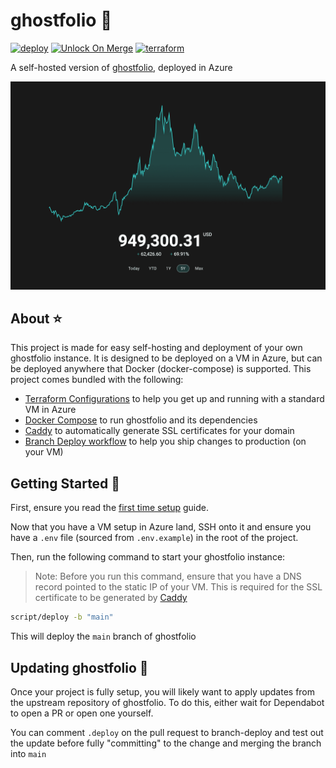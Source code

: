# ghostfolio 👻

[![deploy](https://github.com/GrantBirki/ghostfolio/actions/workflows/deploy.yml/badge.svg)](https://github.com/GrantBirki/ghostfolio/actions/workflows/deploy.yml) [![Unlock On Merge](https://github.com/GrantBirki/ghostfolio/actions/workflows/unlock-on-merge.yml/badge.svg)](https://github.com/GrantBirki/ghostfolio/actions/workflows/unlock-on-merge.yml) [![terraform](https://github.com/GrantBirki/ghostfolio/actions/workflows/terraform.yml/badge.svg)](https://github.com/GrantBirki/ghostfolio/actions/workflows/terraform.yml)

A self-hosted version of [ghostfolio](https://github.com/ghostfolio/ghostfolio), deployed in Azure

![demo](docs/assets/demo.png)

## About ⭐

This project is made for easy self-hosting and deployment of your own ghostfolio instance. It is designed to be deployed on a VM in Azure, but can be deployed anywhere that Docker (docker-compose) is supported. This project comes bundled with the following:

- [Terraform Configurations](./terraform) to help you get up and running with a standard VM in Azure
- [Docker Compose](./docker-compose.yml) to run ghostfolio and its dependencies
- [Caddy](./src/caddy) to automatically generate SSL certificates for your domain
- [Branch Deploy workflow](./.github/workflows/branch-deploy.yml) to help you ship changes to production (on your VM)

## Getting Started 🚀

First, ensure you read the [first time setup](./docs/first-time-setup-azure.md) guide.

Now that you have a VM setup in Azure land, SSH onto it and ensure you have a `.env` file (sourced from `.env.example`) in the root of the project.

Then, run the following command to start your ghostfolio instance:

> Note: Before you run this command, ensure that you have a DNS record pointed to the static IP of your VM. This is required for the SSL certificate to be generated by [Caddy](https://github.com/caddyserver/caddy)

```bash
script/deploy -b "main"
```

This will deploy the `main` branch of ghostfolio

## Updating ghostfolio 🔄

Once your project is fully setup, you will likely want to apply updates from the upstream repository of ghostfolio. To do this, either wait for Dependabot to open a PR or open one yourself.

You can comment `.deploy` on the pull request to branch-deploy and test out the update before fully "committing" to the change and merging the branch into `main`
